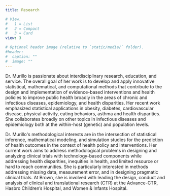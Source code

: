 ```yaml
---
title: Research 

# View.
#   1 = List
#   2 = Compact
#   3 = Card
view: 3

# Optional header image (relative to `static/media/` folder).
#header:
#  caption: ""
#  image: ""
---
```


Dr. Murillo is passionate about interdisciplinary research, education, and service. The overall goal of her work is to develop and apply innovative statistical, mathematical, and computational methods that contribute to the design and implementation of evidence-based interventions and health policies to improve public health broadly in the areas of chronic and infectious diseases, epidemiology, and health disparities. Her recent work emphasized statistical applications in obesity, diabetes, cardiovascular disease, physical activity, eating behaviors, asthma and health disparities. She collaborates broadly on other topics in infectious diseases and epidemiology both at the within-host (genetic) and population levels. 

Dr. Murillo's methodological interests are in the intersection of statistical inference, mathematical modeling, and simulation studies for the prediction of health outcomes in the context of health policy and interventions. Her current work aims to address methodological problems in designing and analyzing clinical trials with technology-based components while addressing health disparities, inequities in health, and limited resource or hard to reach communities. She is particularly interested in methods addressing missing data, measurement error, and in designing pragmatic clinical trials. At Brown, she is involved with leading the design, conduct and analysis of clinical and translational research (CTR) at the Advance-CTR, Hasbro Children’s Hospital, and Women & Infants Hospital.


 
